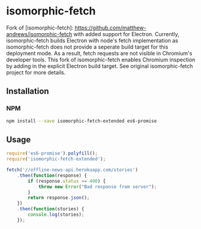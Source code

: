 isomorphic-fetch
================

Fork of [isomorphic-fetch]: https://github.com/matthew-andrews/isomorphic-fetch with added support for Electron. Currently, isomorphic-fetch builds Electron with node's fetch implementation as isomorphic-fetch does not provide a seperate build target for this deployment mode. As a result, fetch requests are not visible in Chromium's developer tools. This fork of isomorphic-fetch enables Chromium inspection by adding in the explicit Electron build target. See original isomorphic-fetch project for more details.

## Installation

### NPM

```sh
npm install --save isomorphic-fetch-extended es6-promise
```

## Usage

```js
require('es6-promise').polyfill();
require('isomorphic-fetch-extended');

fetch('//offline-news-api.herokuapp.com/stories')
	.then(function(response) {
		if (response.status >= 400) {
			throw new Error("Bad response from server");
		}
		return response.json();
	})
	.then(function(stories) {
		console.log(stories);
	});
```
